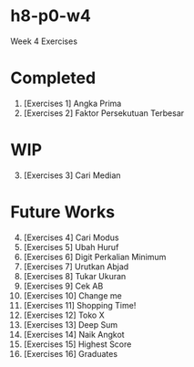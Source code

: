 # h8-p0-w4
Week 4 Exercises


# Completed

1. [Exercises 1] Angka Prima
2. [Exercises 2] Faktor Persekutuan Terbesar

# WIP

3. [Exercises 3] Cari Median

# Future Works

4. [Exercises 4] Cari Modus
5. [Exercises 5] Ubah Huruf
6. [Exercises 6] Digit Perkalian Minimum
7. [Exercises 7] Urutkan Abjad
8. [Exercises 8] Tukar Ukuran
9. [Exercises 9] Cek AB
10. [Exercises 10] Change me
11. [Exercises 11] Shopping Time!
12. [Exercises 12] Toko X
13. [Exercises 13] Deep Sum
14. [Exercises 14] Naik Angkot
15. [Exercises 15] Highest Score
16. [Exercises 16] Graduates
